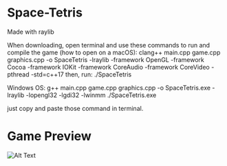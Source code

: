 # Space-Tetris
Made with raylib

When downloading, open terminal and use these commands to run and compile the game (how to open on a macOS):
clang++ main.cpp game.cpp graphics.cpp -o SpaceTetris -lraylib -framework OpenGL -framework Cocoa
-framework IOKit -framework CoreAudio -framework CoreVideo -pthread -std=c++17
then, run:
./SpaceTetris


Windows OS:
g++ main.cpp game.cpp graphics.cpp -o SpaceTetris.exe -lraylib -lopengl32 -lgdi32 -lwinmm
./SpaceTetris.exe

just copy and paste those command in terminal.

# Game Preview

![Alt Text](https://github.com/user-attachments/assets/a519c5e7-ef65-4e54-a5a3-66d4cfb57df6)

